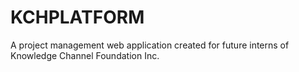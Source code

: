 # KCHPLATFORM
A project management web application created for future interns of Knowledge Channel Foundation Inc.
